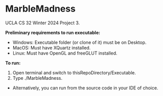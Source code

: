 # MarbleMadness
UCLA CS 32 Winter 2024 Project 3.

**Preliminary requirements to run executable:**
- Windows: Executable folder (or clone of it) must be on Desktop.
- MacOS: Must have XQuartz installed.
- Linux: Must have OpenGL and freeGLUT installed.

**To run:**
1. Open terminal and switch to thisRepoDirectory/Executable.
2. Type ./MarbleMadness.

- Alternatively, you can run from the source code in your IDE of choice.
